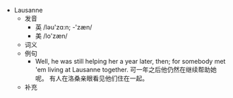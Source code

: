 - Lausanne
  - 发音
    - 英 /ləu'zɑ:n; -'zæn/
    - 美 /lo'zæn/
  - 词义
  - 例句
    - Well, he was still helping her a year later, then; for somebody met 'em living at Lausanne together. 可一年之后他仍然在继续帮助她呢。 有人在洛桑亲眼看见他们住在一起。
  - 补充